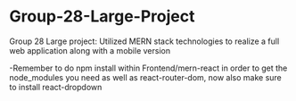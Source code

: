 # Group-28-Large-Project
Group 28 Large project: Utilized MERN stack technologies to realize a full web application along with a mobile version

-Remember to do npm install within Frontend/mern-react in order to get the node_modules you need as well as react-router-dom, now also make sure to install react-dropdown
